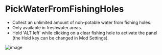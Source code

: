 # PickWaterFromFishingHoles
* Collect an unlimited amount of non-potable water from fishing holes.
* Only available in freshwater areas.
* Hold 'ALT left' while clicking on a clear fishing hole to activate the panel (the Hold key can be changed in Mod Settings).

![image](https://github.com/user-attachments/assets/834f61a9-45a0-4a7c-8aea-55497aa39dba)

